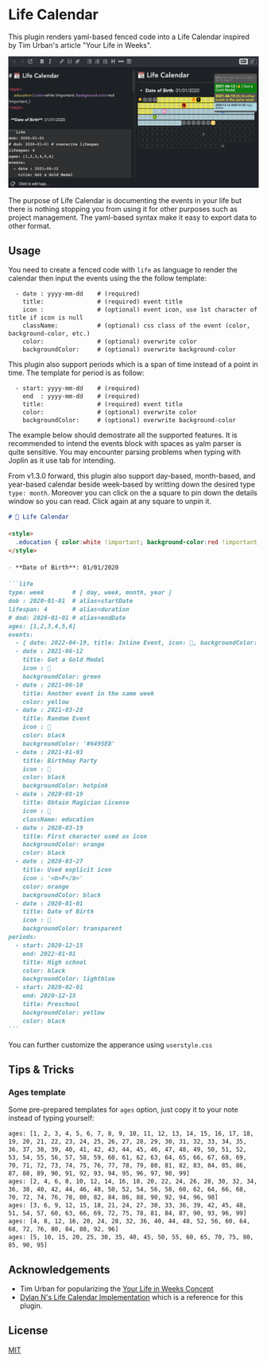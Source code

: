 # Life Calendar

This plugin renders yaml-based fenced code into a Life Calendar inspired by Tim Urban's article "Your Life in Weeks".

![screenshot](https://raw.githubusercontent.com/hieuthi/joplin-plugin-life-calendar/main/docs/life-calendar-v1.2.0-screenshot.png)

The purpose of Life Calendar is documenting the events in your life but there is nothing stopping you from using it for other purposes such as project management. The yaml-based syntax make it easy to export data to other format.

## Usage
You need to create a fenced code with `life` as language to render the calendar then input the events using the the follow template:
```
  - date : yyyy-mm-dd    # (required)
    title:               # (required) event title
    icon :               # (optional) event icon, use 1st character of title if icon is null
    className:           # (optional) css class of the event (color, background-color, etc.)
    color:               # (optional) overwrite color
    backgroundColor:     # (optional) overwrite background-color

```
This plugin also support periods which is a span of time instead of a point in time. The template for period is as follow:
```
  - start: yyyy-mm-dd    # (required)
    end  : yyyy-mm-dd    # (required)
    title:               # (required) event title
    color:               # (optional) overwrite color
    backgroundColor:     # (optional) overwrite background-color
```

The example below should demostrate all the supported features. It is recommended to intend the events block with spaces as yalm parser is quite sensitive. You may encounter parsing problems when typing with Joplin as it use tab for intending.

From v1.3.0 forward, this plugin also support day-based, month-based, and year-based calendar beside week-based by writting down the desired type `type: month`. Moreover you can click on the a square to pin down the details window so you can read. Click again at any square to unpin it.

`````markdown
# 📆 Life Calendar

<style>
  .education { color:white !important; background-color:red !important; } 
</style>

- **Date of Birth**: 01/01/2020

```life
type: week        # [ day, week, month, year ]
dob : 2020-01-01  # alias=startDate
lifespan: 4       # alias=duration
# dod: 2026-01-01 # alias=endDate
ages: [1,2,3,4,5,6]
events:
  - { date: 2022-04-19, title: Inline Event, icon: 🍿, backgroundColor: navy, color: white }
  - date : 2021-06-12
    title: Got a Gold Medal
    icon : 🥇
    backgroundColor: green
  - date : 2021-06-10
    title: Another event in the same week
    color: yellow
  - date : 2021-03-28
    title: Random Event
    icon : 🎤
    color: black
    backgroundColor: '#6495ED'
  - date : 2021-01-03
    title: Birthday Party
    icon : 🎂
    color: black
    backgroundColor: hotpink
  - date : 2020-08-19
    title: Obtain Magician License
    icon : 🎩
    className: education
  - date : 2020-03-19
    title: First character used as icon
    backgroundColor: orange
    color: black
  - date : 2020-03-27
    title: Used explicit icon
    icon : '<b>F</b>'
    color: orange
    backgroundColor: black
  - date : 2020-01-01
    title: Date of Birth
    icon : 👶
    backgroundColor: transparent
periods:
  - start: 2020-12-15
    end: 2022-01-01
    title: High school
    color: black
    backgroundColor: lightblue
  - start: 2020-02-01
    end: 2020-12-15
    title: Preschool
    backgroundColor: yellow
    color: black
```

`````

You can further customize the apperance using `userstyle.css`

## Tips & Tricks
### Ages template
Some pre-prepared templates for `ages` option, just copy it to your note instead of typing yourself:
```
ages: [1, 2, 3, 4, 5, 6, 7, 8, 9, 10, 11, 12, 13, 14, 15, 16, 17, 18, 19, 20, 21, 22, 23, 24, 25, 26, 27, 28, 29, 30, 31, 32, 33, 34, 35, 36, 37, 38, 39, 40, 41, 42, 43, 44, 45, 46, 47, 48, 49, 50, 51, 52, 53, 54, 55, 56, 57, 58, 59, 60, 61, 62, 63, 64, 65, 66, 67, 68, 69, 70, 71, 72, 73, 74, 75, 76, 77, 78, 79, 80, 81, 82, 83, 84, 85, 86, 87, 88, 89, 90, 91, 92, 93, 94, 95, 96, 97, 98, 99]
ages: [2, 4, 6, 8, 10, 12, 14, 16, 18, 20, 22, 24, 26, 28, 30, 32, 34, 36, 38, 40, 42, 44, 46, 48, 50, 52, 54, 56, 58, 60, 62, 64, 66, 68, 70, 72, 74, 76, 78, 80, 82, 84, 86, 88, 90, 92, 94, 96, 98]
ages: [3, 6, 9, 12, 15, 18, 21, 24, 27, 30, 33, 36, 39, 42, 45, 48, 51, 54, 57, 60, 63, 66, 69, 72, 75, 78, 81, 84, 87, 90, 93, 96, 99]
ages: [4, 8, 12, 16, 20, 24, 28, 32, 36, 40, 44, 48, 52, 56, 60, 64, 68, 72, 76, 80, 84, 88, 92, 96]
ages: [5, 10, 15, 20, 25, 30, 35, 40, 45, 50, 55, 60, 65, 70, 75, 80, 85, 90, 95]
```

## Acknowledgements
- Tim Urban for popularizing the [Your Life in Weeks Concept](https://waitbutwhy.com/2014/05/life-weeks.html)
- [Dylan N's Life Calendar Implementation](https://github.com/ngduc/life-calendar) which is a reference for this plugin.

## License
[MIT](https://raw.githubusercontent.com/hieuthi/joplin-plugin-life-calendar/main/LICENSE)